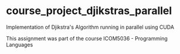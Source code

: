 course_project_djikstras_parallel
=================================

Implementation of Djikstra's Algorithm running in parallel using CUDA

This assignment was part of the course ICOM5036 - Programming Languages


